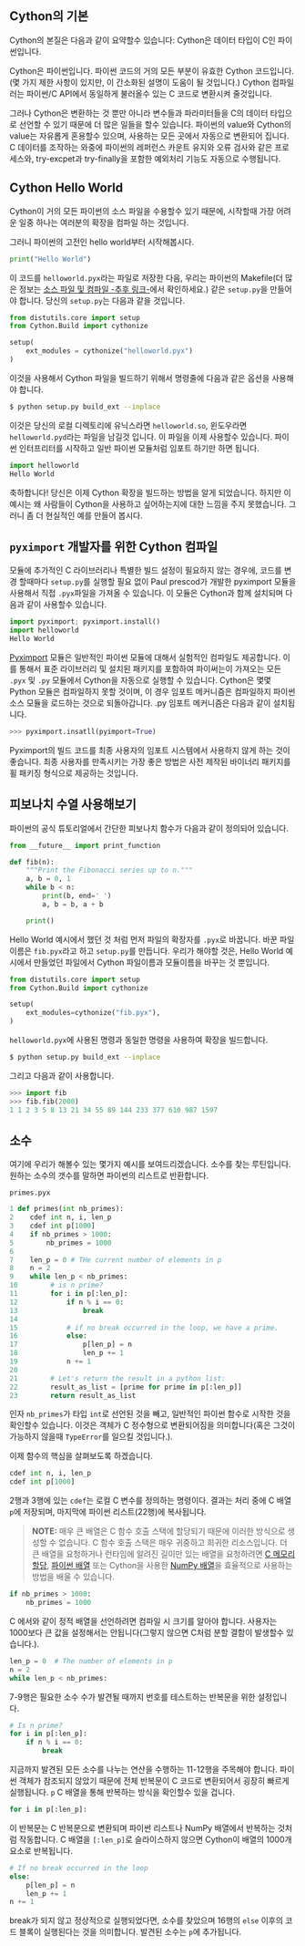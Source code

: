 ## Cython의 기본

Cython의 본질은 다음과 같이 요약할수 있습니다: Cython은 데이터 타입이 C인 파이썬입니다. 

Cython은 파이썬입니다. 파이썬 코드의 거의 모든 부분이 유효한 Cython 코드입니다. (몇 가지 제한 사항이 있지만, 이 간소화된 설명이 도움이 될 것입니다.) Cython 컴파일러는 파이썬/C API에서 동일하게 불러올수 있는 C 코드로 변환시켜 줄것입니다. 

그러나 Cython은 변환하는 것 뿐만 아니라 변수들과 파라미터들을 C의 데이터 타입으로 선언할 수 있기 때문에 더 많은 일들을 할수 있습니다. 파이썬의 value와 Cython의 value는 자유롭게 혼용할수 있으며, 사용하는 모든 곳에서 자동으로 변환되어 집니다.  C 데이터를 조작하는 와중에 파이썬의 레퍼런스 카운트 유지와 오류 검사와 같은 프로세스와, try-excpet과 try-finally을 포함한 예외처리 기능도 자동으로 수행됩니다.

## Cython Hello World

Cython이 거의 모든 파이썬의 소스 파일을 수용할수 있기 때문에, 시작할때 가장 어려운 일중 하나는 여러분의 확장을 컴파일 하는 것입니다. 

그러니 파이썬의 고전인 hello world부터 시작해봅시다.

```python
print("Hello World")
```

이 코드를 `helloworld.pyx`라는 파일로 저장한 다음, 우리는 파이썬의 Makefile(더 많은 정보는 [소스 파일 및 컴파일 -추후 링크-]()에서 확인하세요.) 같은 `setup.py`을 만들어야 합니다. 당신의 `setup.py`는 다음과 같을 것입니다. 

```python
from distutils.core import setup
from Cython.Build import cythonize

setup(
    ext_modules = cythonize("helloworld.pyx")
)
```

이것을 사용해서 Cython 파일을 빌드하기 위해서 명령줄에 다음과 같은 옵션을 사용해야 합니다. 
```bash
$ python setup.py build_ext --inplace
```

이것은 당신의 로컬 디렉토리에 유닉스라면 `helloworld.so`, 윈도우라면 `helloworld.pyd`라는 파일을 남길것 입니다. 이 파일을 이제 사용할수 있습니다. 파이썬 인터프리터를 시작하고 일반 파이썬 모듈처럼 임포트 하기만 하면 됩니다. 

```python
import helloworld
Hello World
```

축하합니다! 당신은 이제 Cython 확장을 빌드하는 방법을 알게 되었습니다. 하지만 이 예시는 왜 사람들이 Cython을 사용하고 싶어하는지에 대한 느낌을 주지 못했습니다. 그러니 좀 더 현실적인 예를 만들어 봅시다.

## `pyximport` 개발자를 위한 Cython 컴파일

모듈에 추가적인 C 라이브러리나 특별한 빌드 설정이 필요하지 않는 경우에, 코드를 변경 할때마다 `setup.py`를 실행할 필요 없이 Paul prescod가 개발한 pyximport 모듈을 사용해서 직접 `.pyx`파일을 가져올 수 있습니다. 이 모듈은 Cython과 함께 설치되며 다음과 같이 사용할수 있습니다. 

```python
import pyximport; pyximport.install()
import helloworld
Hello World
```

[Pyximport](https://cython.readthedocs.io/en/stable/src/userguide/source_files_and_compilation.html#pyximport) 모듈은 일반적인 파이썬 모듈에 대해서 실험적인 컴파일도 제공합니다. 이를 통해서 표준 라이브러리 및 설치된 패키지를 포함하여 파이써는이 가져오는 모든 `.pyx` 및 `.py` 모듈에서 Cython을 자동으로 실행할 수 있습니다. Cython은 몇몇 Python 모듈은 컴파일하지 못할 것이며, 이 경우 임포트 메커니즘은 컴파일하지 파이썬 소스 모듈을 로드하는 것으로 되돌아갑니다. .py 임포트 메커니즘은 다음과 같이 설치됩니다.

```python
>>> pyximport.insatll(pyimport=True)
```

Pyximport의 빌드 코드를 최종 사용자의 임포트 시스템에서 사용하지 않게 하는 것이 좋습니다. 최종 사용자를 만족시키는 가장 좋은 방법은 사전 제작된 바이너리 패키지를 휠 패키징 형식으로 제공하는 것입니다.

## 피보나치 수열 사용해보기

파이썬의 공식 튜토리얼에서 간단한 피보나치 함수가 다음과 같이 정의되어 있습니다. 

```python
from __future__ import print_function

def fib(n):
    """Print the Fibonacci series up to n."""
    a, b = 0, 1
    while b < n:
        print(b, end=' ')
        a, b = b, a + b

    print()
```

Hello World 예시에서 했던 것 처럼 먼저 파일의 확장자를 `.pyx`로 바꿉니다. 바꾼 파일 이름은 `fib.pyx`라고 하고 `setup.py`를 만듭니다. 우리가 해야할 것은, Hello World 예시에서 만들었던 파일에서 Cython 파일이름과 모듈이름을 바꾸는 것 뿐입니다. 

```python
from distutils.core import setup
from Cython.Build import cythonize

setup(
    ext_modules=cythonize("fib.pyx"),
)
```
`helloworld.pyx`에 사용된 명령과 동일한 명령을 사용하여 확장을 빌드합니다.

```bash
$ python setup.py build_ext --inplace
```

그리고 다음과 같이 사용합니다. 
```python
>>> import fib
>>> fib.fib(2000)
1 1 2 3 5 8 13 21 34 55 89 144 233 377 610 987 1597
```

## 소수

여기에 우리가 해볼수 있는 몇가지 예시를 보여드리겠습니다. 소수를 찾는 루틴입니다. 원하는 소수의 갯수를 말하면 파이썬의 리스트로 반환합니다.

`primes.pyx`

```python
1 def primes(int nb_primes):
2    cdef int n, i, len_p
3    cdef int p[1000]
4    if nb_primes > 1000:
5        nb_primes = 1000
6    
7    len_p = 0 # THe current number of elements in p
8    n = 2
9    while len_p < nb_primes:
10        # is n prime?
11        for i in p[:len_p]:
12            if n % i == 0:
13                break
14            
15            # if no break occurred in the loop, we have a prime.
16            else: 
17                p[len_p] = n
18                len_p += 1 
19            n += 1
20        
21        # Let's return the result in a python list:
22        result_as_list = [prime for prime in p[:len_p]]
23        return result_as_list
```

인자 `nb_primes`가 타입 `int`로 선언된 것을 빼고, 일반적인 파이썬 함수로 시작한 것을 확인할수 있습니다. 이것은 객체가 C 정수형으로 변환되어짐을 의미합니다(혹은 그것이 가능하지 않을때 `TypeError`를 일으킬 것입니다.). 

이제 함수의 핵심을 살펴보도록 하겠습니다. 

```python
cdef int n, i, len_p
cdef int p[1000]
```

2행과 3행에 있는 `cdef`는 로컬 C 변수를 정의하는 명령이다. 결과는 처리 중에 C 배열 `p`에 저장되며, 마지막에 파이썬 리스트(22행)에 복사됩니다.

> **NOTE:** 매우 큰 배열은 C 함수 호출 스택에 할당되기 때문에 이러한 방식으로 생성할 수 없습니다. C 함수 호출 스택은 매우 귀중하고 희귀한 리소스입니다. 더 큰 배열을 요청하거나 런타임에 알려진 길이만 있는 배열을 요청하려면 [C 메모리 할당](https://cython.readthedocs.io/en/stable/src/tutorial/memory_allocation.html#memory-allocation), [파이썬 배열](https://cython.readthedocs.io/en/stable/src/tutorial/array.html#array-array) 또는 Cython을 사용한 [NumPy 배열](https://cython.readthedocs.io/en/stable/src/userguide/memoryviews.html#memoryviews)을 효율적으로 사용하는 방법을 배울 수 있습니다.

```python
if nb_primes > 1000:
    nb_primes = 1000
```
C 에서와 같이 정적 배열을 선언하려면 컴파일 시 크기를 알아야 합니다. 사용자는 1000보다 큰 값을 설정해서는  안됩니다(그렇지 않으면 C처럼 분할 결함이 발생할수 있습니다.). 

```python
len_p = 0  # The number of elements in p
n = 2
while len_p < nb_primes:
```

7-9행은 필요한 소수 수가 발견될 때까지 번호를 테스트하는 반복문을 위한 설정입니다.

```python
# Is n prime?
for i in p[:len_p]:
    if n % i == 0:
        break
```

지금까지 발견된 모든 소수를 나누는 연산을 수행하는 11-12행을 주목해야 합니다. 파이썬 객체가 참조되지 않았기 때문에 전체 반복문이 C 코드로 변환되어서 굉장히 빠르게 실행됩니다. `p` C 배열을 통해 반복하는 방식을 확인할수 있을 겁니다.

```python
for i in p[:len_p]:
```

이 반복문는 C 반복문으로 변환되며 파이썬 리스트나 NumPy 배열에서 반복하는 것처럼 작동합니다. C 배열을 `[:len_p]`로 슬라이스하지 않으면 Cython이 배열의 1000개 요소로 반복됩니다.

```python
# If no break occurred in the loop
else:
    p[len_p] = n
    len_p += 1
n += 1
```

break가 되지 않고 정상적으로 실행되었다면, 소수를 찾았으며 16행의 `else` 이후의 코드 블록이 실행된다는 것을 의미합니다. 발견된 소수는 `p`에 추가됩니다. 